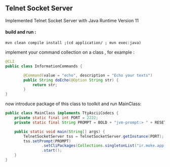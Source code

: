 ## Telnet Socket Server

Implemented Telnet Socket Server with Java Runtime Version 11 

#### build and run :     
```shell script
mvn clean compile install ;(cd application/ ; mvn exec:java)
```

implement your command collection on a class , for example :    
```java
@CLI
public class InformationCommands {

        @Command(value = "echo", description = "Echo your texts")
        public String doEcho(@Option String str) {
            return str;
        }
}
``` 

now introduce package of this class to toolkit and run MainClass:    
```java
public class MainClass implements TtyAsciiCodecs {
    private static final int PORT = 2222;
    private static final String PROMPT = BOLD + "jvm-prompt:> " + RESET;

    public static void main(String[] args) {
        TelnetSocketServer tss = TelnetSocketServer.getInstance(PORT);
        tss.setPrompt(PROMPT)
                .setCliPackages(Collections.singletonList("ir.moke.app.beans"))
                .start();
    }
}
```